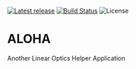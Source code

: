 [![Latest release](https://img.shields.io/github/release/jmad/aloha.svg?maxAge=1000)](https://github.com/jmad/aloha/releases)
[![Build Status](https://travis-ci.com/jmad/aloha.svg?branch=master)](https://travis-ci.com/jmad/aloha)
![License](https://img.shields.io/github/license/jmad/aloha.svg)

# ALOHA

Another Linear Optics Helper Application
